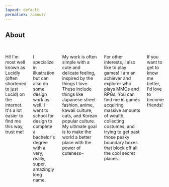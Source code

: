 ```yaml
---
layout: default
permalink: /about/
---
```


<div id="about" class="section dark">
	<div class="wrapper">
	<h2>About</h2>
	<br />
	<div class="columns">
			<p>Hi! I'm most well known as Lucidly (often shortened to just Lucid) on the internet. It's a lot easier to find me this way, trust me!</p>
			<p>I specialize in illustration but can also do some design work as well. I went to school for design to complete a bachelor's degree with a very, really, super, amazingly long name.</p>
			<p>My work is often simple with a cute and delicate feeling, inspired by the things I love. These include things like Japanese street fashion, anime, kawaii culture, cats, and Korean popular culture. My ultimate goal is to make the world a better place with the power of cuteness~</p>
			<p>For other interests, I also like to play games! I am an achiever and explorer who plays MMOs and RPGs. You can find me in games acquiring massive amounts of wealth, collecting costumes, and trying to get past those pesky boundary boxes that block off all the cool secret places.</p>
			<p>If you want to get to know me better, I'd love to become friends!</p>
	</div>
	</div>
</div>